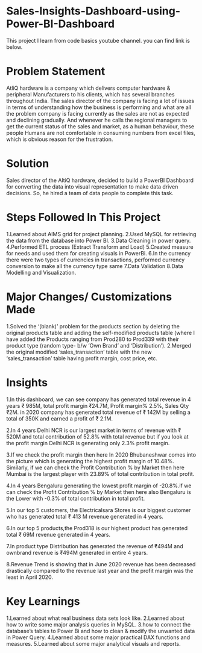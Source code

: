 # Sales-Insights-Dashboard-using-Power-BI-Dashboard
This project I learn from code basics youtube channel. you can find link is below.

# Problem Statement
AtliQ hardware is a company which delivers computer hardware & peripheral Manufacturers to his clients, which has several branches throughout India. The sales director of the company is facing a lot of issues in terms of understanding how the business is performing and what are all the problem company is facing currently as the sales are not as expected and declining gradually. And whenever he calls the regional managers to get the current status of the sales and market, as a human behaviour, these people Humans are not comfortable in consuming numbers from excel files, which is obvious reason for the frustration.

# Solution
Sales director of the AltiQ hardware, decided to build a PowerBI Dashboard for converting the data into visual representation to make data driven decisions. So, he hired a team of data people to complete this task.


# Steps Followed In This Project
1.Learned about AIMS grid for project planning.
2.Used MySQL for retrieving the data from the database into Power BI.
3.Data Cleaning in power query.
4.Performed ETL process (Extract Transform and Load)
5.Created measure for needs and used them for creating visuals in PowerBi.
6.In the currency there were two types of currencies in transactions, performed currency conversion to make all the currency type same
7.Data Validation
8.Data Modelling and Visualization.


# Major Changes/ Customizations Made
1.Solved the ‘(blank)’ problem for the products section by deleting the original products table and adding the self-modified products table (where I have added the Products ranging from Prod280 to Prod339 with their product type (random type- b/w ‘Own Brand’ and ‘Distribution’). 2.Merged the original modified ‘sales_transaction’ table with the new ‘sales_transaction’ table having profit margin, cost price, etc.
# Insights
1.In this dashboard, we can see company has generated total revenue in 4 years ₹ 985M, total profit margin ₹24.7M, Profit margin% 2.5%, Sales Qty ₹2M. in 2020 company has generated total revenue of ₹ 142M by selling a total of 350K and earned a profit of ₹ 2.1M.

2.In 4 years Delhi NCR is our largest market in terms of revenue with ₹ 520M and total contribution of 52.8% with total revenue but if you look at the profit margin Delhi NCR is generating only 2.3% profit margin.

3.If we check the profit margin then here In 2020 Bhubaneshwar comes into the picture which is generating the highest profit margin of 10.48%. Similarly, if we can check the Profit Contribution % by Market then here Mumbai is the largest player with 23.89% of total contribution in total profit.

4.In 4 years Bengaluru generating the lowest profit margin of -20.8%.if we can check the Profit Contribution % by Market then here also Bengaluru is the Lower with -0.3% of total contribution in total profit.

5.In our top 5 customers, the Electricalsara Stores is our biggest customer who has generated total ₹ 413 M revenue generated in 4 years.

6.In our top 5 products,the Prod318 is our highest product has generated total ₹ 69M revenue generated in 4 years.

7.In product type Distribution has generated the revenue of ₹494M and ownbrand revenue is ₹494M generated in entire 4 years.

8.Revenue Trend is showing that in June 2020 revenue has been decreased drastically compared to the revenue last year and the profit margin was the least in April 2020.

# Key Learnings
1.Learned about what real business data sets look like.
2.Learned about how to write some major analysis queries in MySQL.
3.how to connect the database’s tables to Power Bi and how to clean & modify the unwanted data in Power Query.
4.Learned about some major practical DAX functions and measures.
5.Learned about some major analytical visuals and reports.
